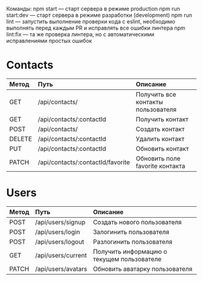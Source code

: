 Команды:
npm start — старт сервера в режиме production
npm run start:dev — старт сервера в режиме разработки (development)
npm run lint — запустить выполнение проверки кода с eslint, необходимо выполнять перед каждым PR и исправлять все ошибки линтера
npm lint:fix — та же проверка линтера, но с автоматическими исправлениями простых ошибок

# Contacts

| Метод  | Путь                              | Описание                           |
| :----- | :-------------------------------- | :--------------------------------- |
| GET    | /api/contacts/                    | Получить все контакты пользователя |
| GET    | /api/contacts/:contactId          | Получить контакт                   |
| POST   | /api/contacts/                    | Создать контакт                    |
| DELETE | /api/contacts/:contactId          | Удалить контакт                    |
| PUT    | /api/contacts/:contactId          | Обновить контакт                   |
| PATCH  | /api/contacts/:contactId/favorite | Обновить поле favorite контакта    |

# Users

| Метод | Путь               | Описание                                   |
| :---- | :----------------- | :----------------------------------------- |
| POST  | /api/users/signup  | Создать нового пользователя                |
| POST  | /api/users/login   | Залогинить пользователя                    |
| POST  | /api/users/logout  | Разлогинить пользователя                   |
| GET   | /api/users/current | Получить информацию о текущем пользователе |
| PATCH | /api/users/avatars | Обновить аватарку пользователя             |
